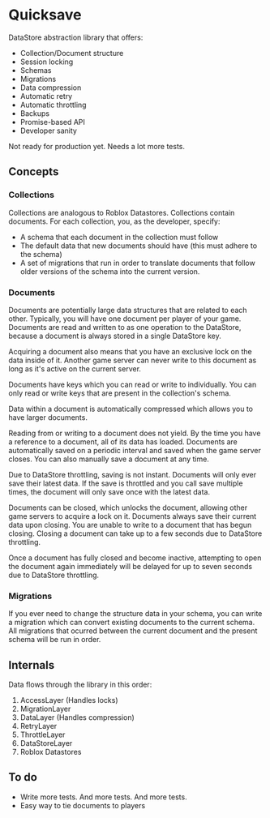 # Quicksave

DataStore abstraction library that offers:

- Collection/Document structure
- Session locking
- Schemas
- Migrations
- Data compression
- Automatic retry
- Automatic throttling
- Backups
- Promise-based API
- Developer sanity

Not ready for production yet. Needs a lot more tests.

## Concepts

### Collections

Collections are analogous to Roblox Datastores. Collections contain documents. For each collection, you, as the developer, specify:

- A schema that each document in the collection must follow
- The default data that new documents should have (this must adhere to the schema)
- A set of migrations that run in order to translate documents that follow older versions of the schema into the current version.

### Documents

Documents are potentially large data structures that are related to each other. Typically, you will have one document per player of your game. Documents are read and written to as one operation to the DataStore, because a document is always stored in a single DataStore key.

Acquiring a document also means that you have an exclusive lock on the data inside of it. Another game server can never write to this document as long as it's active on the current server.

Documents have keys which you can read or write to individually. You can only read or write keys that are present in the collection's schema.

Data within a document is automatically compressed which allows you to have larger documents.

Reading from or writing to a document does not yield. By the time you have a reference to a document, all of its data has loaded. Documents are automatically saved on a periodic interval and saved when the game server closes. You can also manually save a document at any time.

Due to DataStore throttling, saving is not instant. Documents will only ever save their latest data. If the save is throttled and you call save multiple times, the document will only save once with the latest data.

Documents can be closed, which unlocks the document, allowing other game servers to acquire a lock on it. Documents always save their current data upon closing. You are unable to write to a document that has begun closing. Closing a document can take up to a few seconds due to DataStore throttling.

Once a document has fully closed and become inactive, attempting to open the document again immediately will be delayed for up to seven seconds due to DataStore throttling.

### Migrations

If you ever need to change the structure data in your schema, you can write a migration which can convert existing documents to the current schema. All migrations that ocurred between the current document and the present schema will be run in order.

## Internals

Data flows through the library in this order:

1. AccessLayer (Handles locks)
2. MigrationLayer
3. DataLayer (Handles compression)
4. RetryLayer
5. ThrottleLayer
6. DataStoreLayer
7. Roblox Datastores

## To do

- Write more tests. And more tests. And more tests.
- Easy way to tie documents to players
